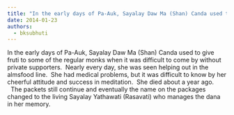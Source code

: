 ```yaml
---
title: "In the early days of Pa-Auk, Sayalay Daw Ma (Shan) Canda used to give fruti to some of the regular monks..."
date: 2014-01-23
authors: 
  - bksubhuti
---
```


In the early days of Pa-Auk, Sayalay Daw Ma (Shan) Canda used to give fruti to some of the regular monks when it was difficult to come by without private supporters.  Nearly every day, she was seen helping out in the almsfood line.  She had medical problems, but it was difficult to know by her cheerful attitude and success in meditation.  She died about a year ago.   The packets still continue and eventually the name on the packages changed to the living Sayalay Yathawati (Rasavati) who manages the dana in her memory.﻿



